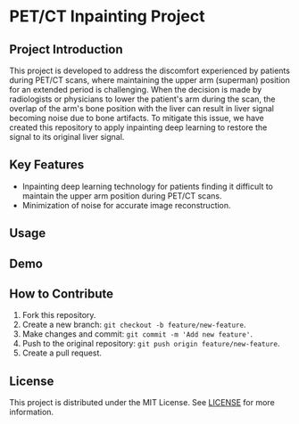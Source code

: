 # PET/CT Inpainting Project

## Project Introduction

This project is developed to address the discomfort experienced by patients during PET/CT scans, where maintaining the upper arm (superman) position for an extended period is challenging. When the decision is made by radiologists or physicians to lower the patient's arm during the scan, the overlap of the arm's bone position with the liver can result in liver signal becoming noise due to bone artifacts. To mitigate this issue, we have created this repository to apply inpainting deep learning to restore the signal to its original liver signal.

## Key Features

- Inpainting deep learning technology for patients finding it difficult to maintain the upper arm position during PET/CT scans.
- Minimization of noise for accurate image reconstruction.

## Usage

## Demo

## How to Contribute

1. Fork this repository.
2. Create a new branch: `git checkout -b feature/new-feature`.
3. Make changes and commit: `git commit -m 'Add new feature'`.
4. Push to the original repository: `git push origin feature/new-feature`.
5. Create a pull request.

## License

This project is distributed under the MIT License. See [LICENSE](LICENSE) for more information.
 
